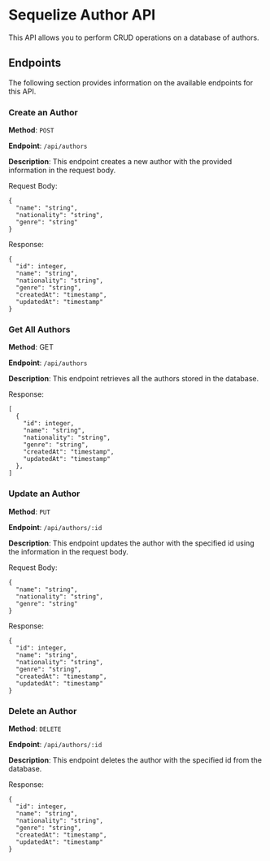 # Sequelize Author API
This API allows you to perform CRUD operations on a database of authors. 

## Endpoints
The following section provides information on the available endpoints for this API. 

### Create an Author

**Method**: ```POST```

**Endpoint**: ```/api/authors```

**Description**: This endpoint creates a new author with the provided information in the request body.

Request Body:
```
{
  "name": "string",
  "nationality": "string",
  "genre": "string"
}
```

Response:
```
{
  "id": integer,
  "name": "string",
  "nationality": "string",
  "genre": "string",
  "createdAt": "timestamp",
  "updatedAt": "timestamp"
}
```

### Get All Authors

**Method**: GET

**Endpoint**: ```/api/authors```

**Description**: This endpoint retrieves all the authors stored in the database.

Response:
```
[
  {
    "id": integer,
    "name": "string",
    "nationality": "string",
    "genre": "string",
    "createdAt": "timestamp",
    "updatedAt": "timestamp"
  },
]
```

### Update an Author

**Method**: ```PUT```

**Endpoint**: ```/api/authors/:id```

**Description**: This endpoint updates the author with the specified id using the information in the request body.

Request Body:
```
{
  "name": "string",
  "nationality": "string",
  "genre": "string"
}
```

Response:
```
{
  "id": integer,
  "name": "string",
  "nationality": "string",
  "genre": "string",
  "createdAt": "timestamp",
  "updatedAt": "timestamp"
}
```

### Delete an Author

**Method**: ```DELETE```

**Endpoint**: ```/api/authors/:id```

**Description**: This endpoint deletes the author with the specified id from the database.

Response:
```
{
  "id": integer,
  "name": "string",
  "nationality": "string",
  "genre": "string",
  "createdAt": "timestamp",
  "updatedAt": "timestamp"
}
```